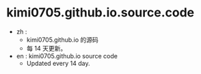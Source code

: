# kimi0705.github.io.source.code
- zh : 
   - kimi0705.github.io 的源码 
   - 每 14 天更新。
- en : kimi0705.github.io source code
   - Updated every 14 day.
